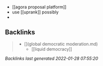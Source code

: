 - [[agora proposal platform]]
- use [[uprank]] possibly
- 



## Backlinks

> - [](global democratic moderation.md)
>   - [[liquid democracy]]

_Backlinks last generated 2022-01-28 07:55:20_
